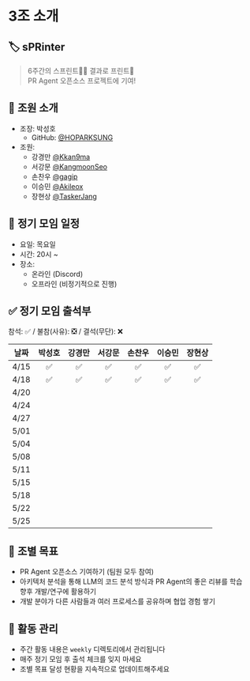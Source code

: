 # 3조 소개

## 🏷️ sPRinter
> 6주간의 스프린트🏃‍♂️ 결과로 프린트📄  
> PR Agent 오픈소스 프로젝트에 기여!  


## 👥 조원 소개
- 조장: 박성호
  - GitHub: [@HOPARKSUNG](https://github.com/HOPARKSUNG)
- 조원:
  - 강경만 [@Kkan9ma](https://github.com/Kkan9ma)
  - 서강문 [@KangmoonSeo](https://github.com/KangmoonSeo)
  - 손찬우 [@gagip](https://github.com/gagip)
  - 이승민 [@Akileox](https://github.com/Akileox)
  - 장현상 [@TaskerJang](https://github.com/TaskerJang)

## 📅 정기 모임 일정
- 요일: 목요일
- 시간: 20시 ~
- 장소:  
  - 온라인 (Discord)  
  - 오프라인 (비정기적으로 진행)

## ✅ 정기 모임 출석부

참석: ✅ / 불참(사유): ❎ / 결석(무단): ❌

| 날짜 | 박성호 | 강경만 | 서강문 | 손찬우 | 이승민 | 장현상 |
|:----:|:----:|:----:|:----:|:----:|:----:|:----:|
| 4/15 |  ✅  |  ✅  |  ✅  |  ✅  |  ✅  |  ✅  |
| 4/18 |  ✅  |  ✅  |  ✅  |  ✅  |  ✅  |  ✅  |
| 4/20 |      |      |      |      |      |      |
| 4/24 |      |      |      |      |      |      |
| 4/27 |      |      |      |      |      |      |
| 5/01 |      |      |      |      |      |      |
| 5/04 |      |      |      |      |      |      |
| 5/08 |      |      |      |      |      |      |
| 5/11 |      |      |      |      |      |      |
| 5/15 |      |      |      |      |      |      |
| 5/18 |      |      |      |      |      |      |
| 5/22 |      |      |      |      |      |      |
| 5/25 |      |      |      |      |      |      |

## 🎯 조별 목표
- PR Agent 오픈소스 기여하기 (팀원 모두 참여)
- 아키텍처 분석을 통해 LLM의 코드 분석 방식과 PR Agent의 좋은 리뷰를 학습  
향후 개발/연구에 활용하기
- 개발 분야가 다른 사람들과 여러 프로세스를 공유하며 협업 경험 쌓기

## 📝 활동 관리
- 주간 활동 내용은 `weekly` 디렉토리에서 관리됩니다
- 매주 정기 모임 후 출석 체크를 잊지 마세요
- 조별 목표 달성 현황을 지속적으로 업데이트해주세요
